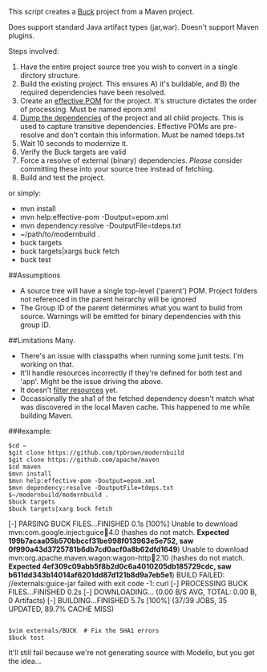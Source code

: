 This script creates a [Buck](https://buckbuild.com) project from a Maven project. 

Does support standard Java artifact types (jar,war).  Doesn't support Maven plugins.

Steps involved:

1. Have the entire project source tree you wish to convert in a single dirctory structure. 
2. Build the existing project.  This ensures A) it's buildable, and B) the required dependencies have been resolved.
3. Create an [effective POM](https://maven.apache.org/plugins/maven-help-plugin/effective-pom-mojo.html) for the project.  It's structure dictates the order of processing. Must be named epom.xml
4. [Dump the dependencies](https://maven.apache.org/plugins/maven-dependency-plugin/resolve-mojo.html) of the project and all child projects.  This is used to capture transitive dependencies.  Effective POMs are pre-resolve and don't contain this information. Must be named tdeps.txt
5. Wait 10 seconds to modernize it.
6. Verify the Buck targets are valid
7. Force a resolve of external (binary) dependencies.  _Please_ consider committing these into your source tree instead of fetching.
8. Build and test the project.

or simply:
- mvn install
- mvn help:effective-pom -Doutput=epom.xml
- mvn dependency:resolve -DoutputFile=tdeps.txt
- ~/path/to/modernbuild .
- buck targets
- buck targets|xargs buck fetch
- buck test


##Assumptions
- A source tree will have a single top-level ('parent') POM.  Project folders not referenced in the parent heirarchy will be ignored
- The Group ID of the parent determines what you want to build from source.  Warnings will be emitted for binary dependencies with this group ID.
 
##Limitations
Many.

- There's an issue with classpaths when running some junit tests.  I'm working on that.
- It'll handle resources incorrectly if they're defined for both test and 'app'.  Might be the issue driving the above.
- It doesn't [filter resources](https://maven.apache.org/pom.html#Resources) yet.
- Occassionally the sha1 of the fetched dependency doesn't match what was discovered in the local Maven cache. This happened to me while building Maven.

###example:
```
$cd ~
$git clone https://github.com/tpbrown/modernbuild
$git clone https://github.com/apache/maven
$cd maven
$mvn install
$mvn help:effective-pom -Doutput=epom.xml
$mvn dependency:resolve -DoutputFile=tdeps.txt
$~/modernbuild/modernbuild .
$buck targets
$buck targets|xarg buck fetch
```
[-] PARSING BUCK FILES...FINISHED 0.1s [100%]
Unable to download mvn:com.google.inject:guice:jar:4.0 (hashes do not match. **Expected 199b7acaa05b570bbccf31be998f013963e5e752, saw 0f990a43d3725781b6db7cd0acf0a8b62dfd1649**)
Unable to download mvn:org.apache.maven.wagon:wagon-http:jar:2.10 (hashes do not match. **Expected 4ef309c09abb5f8b2d0c6a4010205db185729cdc, saw b611dd343b14014af6201dd87d121b8d9a7eb5e1**)
BUILD FAILED: //externals:guice-jar failed with exit code -1:
curl
[-] PROCESSING BUCK FILES...FINISHED 0.2s
[-] DOWNLOADING... (0.00 B/S AVG, TOTAL: 0.00 B, 0 Artifacts)
[-] BUILDING...FINISHED 5.7s [100%] (37/39 JOBS, 35 UPDATED, 89.7% CACHE MISS)

```

$vim externals/BUCK  # Fix the SHA1 errors
$buck test
```
It'll still fail because we're not generating source with Modello, but you get the idea...
